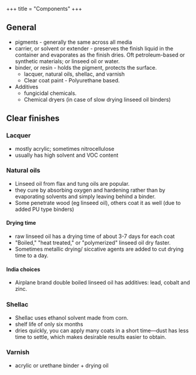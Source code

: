 +++
title = "Components"
+++

## General
- pigments - generally the same across all media
- carrier, or solvent or extender - preserves the finish liquid in the container and evaporates as the finish dries. Oft petroleum-based or synthetic materials; or linseed oil or water.
- binder, or resin - holds the pigment, protects the surface.
  - lacquer, natural oils, shellac, and varnish
  - Clear coat paint - Polyurethane based.
- Additives 
  - fungicidal chemicals.
  - Chemical dryers (in case of slow drying linseed oil binders)

## Clear finishes
### Lacquer
- mostly acrylic; sometimes nitrocellulose
- usually has high solvent and VOC content

### Natural oils
- Linseed oil from flax and tung oils are popular.
- they cure by absorbing oxygen and hardening rather than by evaporating solvents and simply leaving behind a binder.
- Some penetrate wood (eg linseed oil), others coat it as well (due to added PU type binders)

#### Drying time
- raw linseed oil has a drying time of about 3-7 days for each coat
- "Boiled," "heat treated," or "polymerized" linseed oil dry faster.
- Sometimes  metallic drying/ siccative agents are added to cut drying time to a day.

#### India choices
- Airplane brand double boiled linseed oil has additives: lead, cobalt and zinc.

### Shellac
- Shellac uses ethanol solvent made from corn.
- shelf life of only six months
- dries quickly, you can apply many coats in a short time—dust has less time to settle, which makes desirable results easier to obtain.

### Varnish
- acrylic or urethane binder + drying oil
